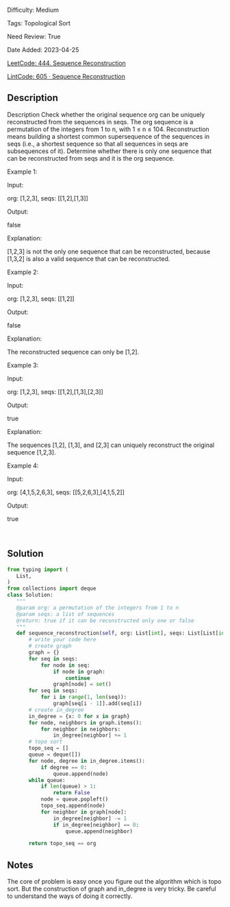 Difficulty: Medium

Tags: Topological Sort

Need Review: True

Date Added: 2023-04-25

[LeetCode: 444. Sequence Reconstruction](https://leetcode.com/problems/sequence-reconstruction/)

[LintCode: 605 · Sequence Reconstruction](https://www.lintcode.com/problem/605/)

## Description 

Description
Check whether the original sequence org can be uniquely reconstructed from the sequences in seqs. The org sequence is a permutation of the integers from 1 to n, with 1 ≤ n ≤ 104. Reconstruction means building a shortest common supersequence of the sequences in seqs (i.e., a shortest sequence so that all sequences in seqs are subsequences of it). Determine whether there is only one sequence that can be reconstructed from seqs and it is the org sequence.

Example 1:

Input:

org: [1,2,3], seqs: [[1,2],[1,3]]

Output:

false

Explanation:

[1,2,3] is not the only one sequence that can be reconstructed, because [1,3,2] is also a valid sequence that can be reconstructed.

Example 2:

Input:

org: [1,2,3], seqs: [[1,2]]

Output:

false

Explanation:

The reconstructed sequence can only be [1,2].

Example 3:

Input:

org: [1,2,3], seqs: [[1,2],[1,3],[2,3]]

Output:

true

Explanation:

The sequences [1,2], [1,3], and [2,3] can uniquely reconstruct the original sequence [1,2,3].

Example 4:

Input:

org: [4,1,5,2,6,3], seqs: [[5,2,6,3],[4,1,5,2]]

Output:

true


 

## Solution 
 ```python 
from typing import (
    List,
)
from collections import deque
class Solution:
    """
    @param org: a permutation of the integers from 1 to n
    @param seqs: a list of sequences
    @return: true if it can be reconstructed only one or false
    """
    def sequence_reconstruction(self, org: List[int], seqs: List[List[int]]) -> bool:
        # write your code here
        # create graph
        graph = {}
        for seq in seqs:
            for node in seq:
                if node in graph:
                    continue
                graph[node] = set()
        for seq in seqs:
            for i in range(1, len(seq)):
                graph[seq[i - 1]].add(seq[i])
        # create in_degree
        in_degree = {x: 0 for x in graph}
        for node, neighbors in graph.items():
            for neighbor in neighbors:
                in_degree[neighbor] += 1
        # topo sort
        topo_seq = []
        queue = deque([])
        for node, degree in in_degree.items():
            if degree == 0:
                queue.append(node)
        while queue:
            if len(queue) > 1:
                return False
            node = queue.popleft()
            topo_seq.append(node)
            for neighbor in graph[node]:
                in_degree[neighbor] -= 1
                if in_degree[neighbor] == 0:
                    queue.append(neighbor)

        return topo_seq == org
 ``` 
## Notes
The core of problem is easy once you figure out the algorithm which is topo sort. But the construction of graph and in_degree is very tricky.
Be careful to understand the ways of doing it correctly.
